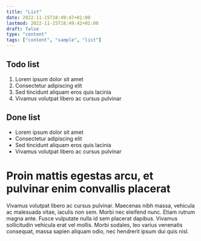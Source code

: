 ```yaml
---
title: "List"
date: 2022-11-15T18:49:47+01:00
lastmod: 2022-11-15T18:49:42+01:00
draft: false
type: "content"
tags: ["content", "sample", "list"]
---
```

## Todo list
1. Lorem ipsum dolor sit amet
2. Consectetur adipiscing elit
3. Sed tincidunt aliquam eros quis lacinia
4. Vivamus volutpat libero ac cursus pulvinar

## Done list
- Lorem ipsum dolor sit amet
- Consectetur adipiscing elit
- Sed tincidunt aliquam eros quis lacinia
- Vivamus volutpat libero ac cursus pulvinar

# Proin mattis egestas arcu, et pulvinar enim convallis placerat
Vivamus volutpat libero ac cursus pulvinar. Maecenas nibh massa, vehicula ac malesuada vitae, iaculis non sem. Morbi nec eleifend nunc. Etiam rutrum magna ante. Fusce vulputate nulla id sem placerat dapibus. Vivamus sollicitudin vehicula erat vel mollis. Morbi sodales, leo varius venenatis consequat, massa sapien aliquam odio, nec hendrerit ipsum dui quis nisl.